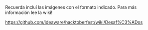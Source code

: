 Recuerda incluí las imágenes con el formato indicado. Para más información lee la wiki!

https://github.com/ideaware/hacktoberfest/wiki/Desaf%C3%ADos
